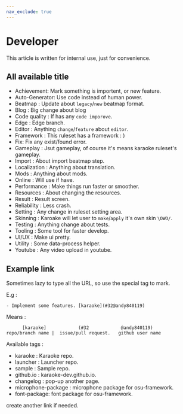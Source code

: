 ```yaml
---
nav_exclude: true
---
```


# Developer

This article is written for internal use, just for convenience.

## All available title

- Achievement: Mark something is importent, or new feature.
- Auto-Generator: Use code instead of human power.
- Beatmap : Update about `legacy`/`new` beatmap format.
- Blog : Big change about blog
- Code quality : If has any `code imporove`.
- Edge : Edge branch.
- Editor : Anything `change`/`feature` about `editor`.
- Framework : This ruleset has a framework : )
- Fix: Fix any exist/found error.
- Gameplay : Jsut gameplay, of course it's means karaoke ruleset's gameplay.
- Import : About import beatmap step.
- Localization : Anything about translation.
- Mods : Anything about mods.
- Online : Will use if have.
- Performance : Make things run faster or smoother.
- Resources : About changing the resources.
- Result : Result screen.
- Reliability : Less crash.
- Setting : Any change in ruleset setting area.
- Skinning : Karoake will let user to `make`/`apply` it's own skin `\OWO/`.
- Testing : Anything change about tests.
- Tooling : Some tool for faster develop.
- UI/UX : Make ui pretty.
- Utility : Some data-process helper.
- Youtube : Any video upload in youtube.

## Example link

Sometimes lazy to type all the URL, so use the special tag to mark.

E.g : 

```
- Implement some features. [karaoke](#32@andy840119)
```

Means :

```
      [karaoke]            (#32            @andy840119)
repo/branch name |  issue/pull request.   github user name
```

Available tags : 

- karaoke : Karaoke repo.
- launcher : Launcher repo.
- sample : Sample repo.
- github.io : karaoke-dev.github.io.
- changelog : pop-up another page.
- microphone-package : microphone package for osu-framework.
- font-package: font package for osu-framework.

create another link if needed.